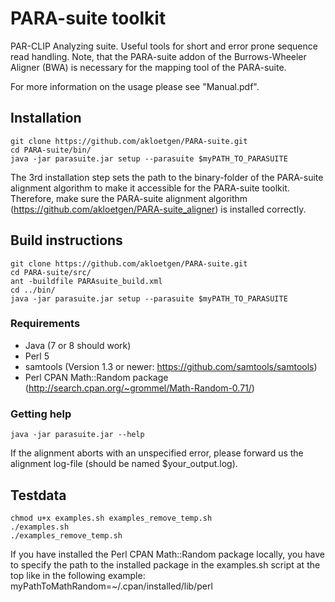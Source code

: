 # PARA-suite toolkit
PAR-CLIP Analyzing suite. Useful tools for short and error prone sequence read handling. Note, that the PARA-suite addon of the Burrows-Wheeler Aligner (BWA) is necessary for the mapping tool of the PARA-suite.

For more information on the usage please see "Manual.pdf".

## Installation
	git clone https://github.com/akloetgen/PARA-suite.git
	cd PARA-suite/bin/
	java -jar parasuite.jar setup --parasuite $myPATH_TO_PARASUITE

The 3rd installation step sets the path to the binary-folder of the PARA-suite alignment algorithm to make it accessible for the PARA-suite toolkit. Therefore, make sure the PARA-suite alignment algorithm (https://github.com/akloetgen/PARA-suite_aligner) is installed correctly.

## Build instructions
	git clone https://github.com/akloetgen/PARA-suite.git
	cd PARA-suite/src/
	ant -buildfile PARAsuite_build.xml
	cd ../bin/
	java -jar parasuite.jar setup --parasuite $myPATH_TO_PARASUITE

### Requirements
- Java (7 or 8 should work)
- Perl 5
- samtools (Version 1.3 or newer: https://github.com/samtools/samtools) 
- Perl CPAN Math::Random package (http://search.cpan.org/~grommel/Math-Random-0.71/)

### Getting help
	java -jar parasuite.jar --help
If the alignment aborts with an unspecified error, please forward us the alignment log-file (should be named $your_output.log).

## Testdata
	chmod u+x examples.sh examples_remove_temp.sh
	./examples.sh
	./examples_remove_temp.sh

If you have installed the Perl CPAN Math::Random package locally, you have to specify the path to the installed package in the examples.sh script at the top like in the following example:
	myPathToMathRandom=~/.cpan/installed/lib/perl
	
